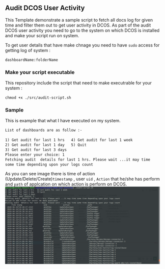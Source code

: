 ## Audit DCOS User Activity    
This Template demonstrate a sample script to fetch all docs log for given time and filter them out to get user activity in DCOS.
As part of the audit DCOS user activity you need to go to the system on which DCOS is installed and make your script run on system. 

To get user details that have make chnage you need to have `sudo` access for getting log of system :
 
    dashboardName:folderName    
  
### Make your script executable

This repository include the script that need to make executrable for your system :



    chmod +x ./src/audit-script.sh 
### Sample 

This is example that what I have executed on my system.

    List of dashboards are as follow :-

    1) Get audit for last 1 hrs   4) Get audit for last 1 week
    2) Get audit for last 1 day   5) Quit
    3) Get audit for last 3 days
    Please enter your choice: 1
    Fetching audit  details for last 1 hrs. Please wait ...it may time some time depending upon your logs count

As you can see image there is time of action (Update/Delete/Create)`timestamp` , user `uid` , `Action` that he/she has perform and `path` of applcation on which action is perform on DCOS.
![Graphite Metrics](./resources/sample.png)
